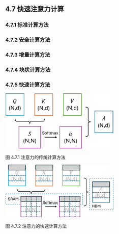 
## 4.7 快速注意力计算

### 4.7.1 标准计算方法

### 4.7.2 安全计算方法


### 4.7.3 增量计算方法


### 4.7.4 块状计算方法


### 4.7.5 快速计算方法


<img src="./img/self_attention_A.png" width=340>

图 4.7.1 注意力的传统计算方法


<img src="./img/self_attention_A_block.png" width=340>

图 4.7.2 注意力的快速计算方法

